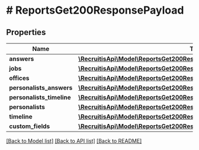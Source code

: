 # # ReportsGet200ResponsePayload

## Properties

Name | Type | Description | Notes
------------ | ------------- | ------------- | -------------
**answers** | [**\RecruitisApi\Model\ReportsGet200ResponsePayloadAnswersInner[]**](ReportsGet200ResponsePayloadAnswersInner.md) |  | [optional]
**jobs** | [**\RecruitisApi\Model\ReportsGet200ResponsePayloadJobsInner[]**](ReportsGet200ResponsePayloadJobsInner.md) |  | [optional]
**offices** | [**\RecruitisApi\Model\ReportsGet200ResponsePayloadOfficesInner[]**](ReportsGet200ResponsePayloadOfficesInner.md) |  | [optional]
**personalists_answers** | [**\RecruitisApi\Model\ReportsGet200ResponsePayloadPersonalistsAnswersInner[]**](ReportsGet200ResponsePayloadPersonalistsAnswersInner.md) |  | [optional]
**personalists_timeline** | [**\RecruitisApi\Model\ReportsGet200ResponsePayloadPersonalistsTimelineInner[]**](ReportsGet200ResponsePayloadPersonalistsTimelineInner.md) |  | [optional]
**personalists** | [**\RecruitisApi\Model\ReportsGet200ResponsePayloadPersonalistsInner[]**](ReportsGet200ResponsePayloadPersonalistsInner.md) |  | [optional]
**timeline** | [**\RecruitisApi\Model\ReportsGet200ResponsePayloadTimelineInner[]**](ReportsGet200ResponsePayloadTimelineInner.md) |  | [optional]
**custom_fields** | [**\RecruitisApi\Model\ReportsGet200ResponsePayloadCustomFieldsInner[]**](ReportsGet200ResponsePayloadCustomFieldsInner.md) |  | [optional]

[[Back to Model list]](../../README.md#models) [[Back to API list]](../../README.md#endpoints) [[Back to README]](../../README.md)
